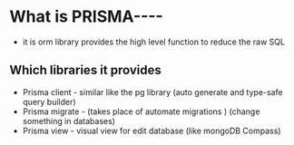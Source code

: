 # What is PRISMA----
- it is orm library provides the high level function to reduce the raw SQL

## Which libraries it provides 
- Prisma client - similar like the pg library (auto generate and type-safe query builder)
- Prisma migrate - (takes place of automate migrations ) (change something in databases)
- Prisma view - visual view for edit database (like mongoDB Compass)